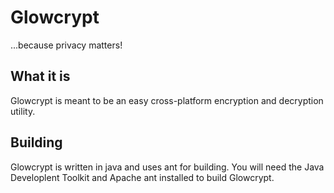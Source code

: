Glowcrypt
=========
...because privacy matters!

What it is
----------
Glowcrypt is meant to be an easy cross-platform encryption and decryption utility.

Building
--------
Glowcrypt is written in java and uses ant for building. You will need the Java Developlent Toolkit and Apache ant installed to build Glowcrypt.
